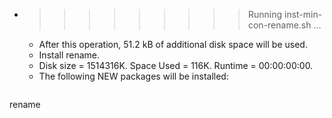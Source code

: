 * >>>>>>>>> Running inst-min-con-rename.sh ...
  * After this operation, 51.2 kB of additional disk space will be used.
  * Install rename.
  * Disk size = 1514316K. Space Used = 116K. Runtime = 00:00:00:00.
  * The following NEW packages will be installed:
  ```bash
rename
  ```
